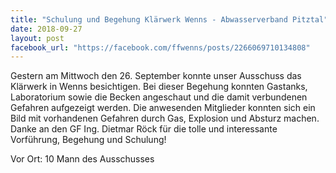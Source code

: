 ```yaml
---
title: "Schulung und Begehung Klärwerk Wenns - Abwasserverband Pitztal"
date: 2018-09-27
layout: post
facebook_url: "https://facebook.com/ffwenns/posts/2266069710134808"
---
```


Gestern am Mittwoch den 26. September konnte unser Ausschuss das Klärwerk in Wenns besichtigen.
Bei dieser Begehung konnten Gastanks, Laboratorium sowie die Becken angeschaut und die damit verbundenen Gefahren aufgezeigt werden. Die anwesenden Mitglieder konnten sich ein Bild mit vorhandenen Gefahren durch Gas, Explosion und Absturz machen.
Danke an den GF Ing. Dietmar Röck für die tolle und interessante Vorführung, Begehung und Schulung!

Vor Ort:
10 Mann des Ausschusses